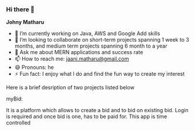 ### Hi there 👋


**Johny Matharu** 

- 🌱 I’m currently working on Java, AWS and Google Add skills
- 👯 I’m looking to collaborate on short-term projects spanning 1 week to 3 months, and medium term projects spanning 6 month to a year 
- 💬 Ask me about MERN applications and success rate
- 📫 How to reach me: jaani.matharu@gmail.com
- 😄 Pronouns: he 
- ⚡ Fun fact: I enjoy what I do and find the fun way to create my interest


Here is a brief desription of two projects listed below


myBid: 

It is a platform which allows to create a bid and to bid on existing bid. Login is required and once bid is one, has to be paid for. This app is time controlled

